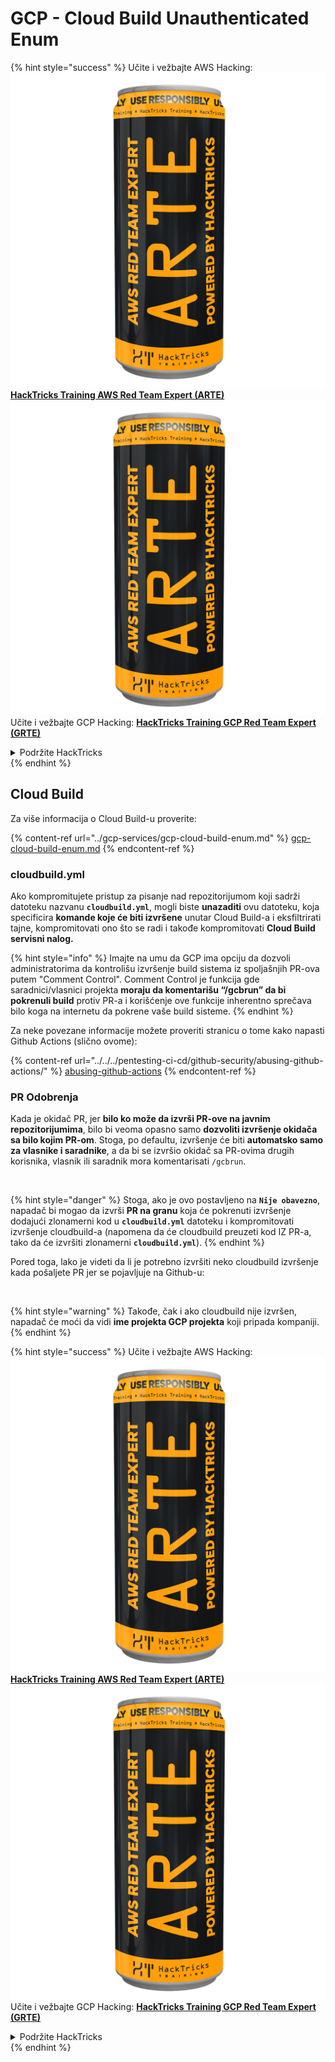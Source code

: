# GCP - Cloud Build Unauthenticated Enum

{% hint style="success" %}
Učite i vežbajte AWS Hacking:<img src="../../../.gitbook/assets/image (1) (1) (1).png" alt="" data-size="line">[**HackTricks Training AWS Red Team Expert (ARTE)**](https://training.hacktricks.xyz/courses/arte)<img src="../../../.gitbook/assets/image (1) (1) (1).png" alt="" data-size="line">\
Učite i vežbajte GCP Hacking: <img src="../../../.gitbook/assets/image (2).png" alt="" data-size="line">[**HackTricks Training GCP Red Team Expert (GRTE)**<img src="../../../.gitbook/assets/image (2).png" alt="" data-size="line">](https://training.hacktricks.xyz/courses/grte)

<details>

<summary>Podržite HackTricks</summary>

* Proverite [**planove pretplate**](https://github.com/sponsors/carlospolop)!
* **Pridružite se** 💬 [**Discord grupi**](https://discord.gg/hRep4RUj7f) ili [**telegram grupi**](https://t.me/peass) ili **pratite** nas na **Twitteru** 🐦 [**@hacktricks\_live**](https://twitter.com/hacktricks_live)**.**
* **Podelite hakerske trikove slanjem PR-ova na** [**HackTricks**](https://github.com/carlospolop/hacktricks) i [**HackTricks Cloud**](https://github.com/carlospolop/hacktricks-cloud) github repozitorijume.

</details>
{% endhint %}

## Cloud Build

Za više informacija o Cloud Build-u proverite:

{% content-ref url="../gcp-services/gcp-cloud-build-enum.md" %}
[gcp-cloud-build-enum.md](../gcp-services/gcp-cloud-build-enum.md)
{% endcontent-ref %}

### cloudbuild.yml

Ako kompromitujete pristup za pisanje nad repozitorijumom koji sadrži datoteku nazvanu **`cloudbuild.yml`**, mogli biste **unazaditi** ovu datoteku, koja specificira **komande koje će biti izvršene** unutar Cloud Build-a i eksfiltrirati tajne, kompromitovati ono što se radi i takođe kompromitovati **Cloud Build servisni nalog.**

{% hint style="info" %}
Imajte na umu da GCP ima opciju da dozvoli administratorima da kontrolišu izvršenje build sistema iz spoljašnjih PR-ova putem "Comment Control". Comment Control je funkcija gde saradnici/vlasnici projekta **moraju da komentarišu “/gcbrun” da bi pokrenuli build** protiv PR-a i korišćenje ove funkcije inherentno sprečava bilo koga na internetu da pokrene vaše build sisteme.
{% endhint %}

Za neke povezane informacije možete proveriti stranicu o tome kako napasti Github Actions (slično ovome):

{% content-ref url="../../../pentesting-ci-cd/github-security/abusing-github-actions/" %}
[abusing-github-actions](../../../pentesting-ci-cd/github-security/abusing-github-actions/)
{% endcontent-ref %}

### PR Odobrenja

Kada je okidač PR, jer **bilo ko može da izvrši PR-ove na javnim repozitorijumima**, bilo bi veoma opasno samo **dozvoliti izvršenje okidača sa bilo kojim PR-om**. Stoga, po defaultu, izvršenje će biti **automatsko samo za vlasnike i saradnike**, a da bi se izvršio okidač sa PR-ovima drugih korisnika, vlasnik ili saradnik mora komentarisati `/gcbrun`.

<figure><img src="../../../.gitbook/assets/image (339).png" alt="" width="563"><figcaption></figcaption></figure>

{% hint style="danger" %}
Stoga, ako je ovo postavljeno na **`Nije obavezno`**, napadač bi mogao da izvrši **PR na granu** koja će pokrenuti izvršenje dodajući zlonamerni kod u **`cloudbuild.yml`** datoteku i kompromitovati izvršenje cloudbuild-a (napomena da će cloudbuild preuzeti kod IZ PR-a, tako da će izvršiti zlonamerni **`cloudbuild.yml`**).
{% endhint %}

Pored toga, lako je videti da li je potrebno izvršiti neko cloudbuild izvršenje kada pošaljete PR jer se pojavljuje na Github-u:

<figure><img src="../../../.gitbook/assets/image (340).png" alt=""><figcaption></figcaption></figure>

{% hint style="warning" %}
Takođe, čak i ako cloudbuild nije izvršen, napadač će moći da vidi **ime projekta GCP projekta** koji pripada kompaniji.
{% endhint %}

{% hint style="success" %}
Učite i vežbajte AWS Hacking:<img src="../../../.gitbook/assets/image (1) (1) (1).png" alt="" data-size="line">[**HackTricks Training AWS Red Team Expert (ARTE)**](https://training.hacktricks.xyz/courses/arte)<img src="../../../.gitbook/assets/image (1) (1) (1).png" alt="" data-size="line">\
Učite i vežbajte GCP Hacking: <img src="../../../.gitbook/assets/image (2).png" alt="" data-size="line">[**HackTricks Training GCP Red Team Expert (GRTE)**<img src="../../../.gitbook/assets/image (2).png" alt="" data-size="line">](https://training.hacktricks.xyz/courses/grte)

<details>

<summary>Podržite HackTricks</summary>

* Proverite [**planove pretplate**](https://github.com/sponsors/carlospolop)!
* **Pridružite se** 💬 [**Discord grupi**](https://discord.gg/hRep4RUj7f) ili [**telegram grupi**](https://t.me/peass) ili **pratite** nas na **Twitteru** 🐦 [**@hacktricks\_live**](https://twitter.com/hacktricks_live)**.**
* **Podelite hakerske trikove slanjem PR-ova na** [**HackTricks**](https://github.com/carlospolop/hacktricks) i [**HackTricks Cloud**](https://github.com/carlospolop/hacktricks-cloud) github repozitorijume.

</details>
{% endhint %}
